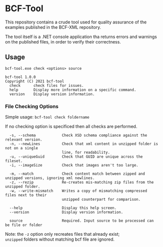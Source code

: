 # BCF-Tool

This repository contains a crude tool used for quality assurance of the
examples published in the BCF-XML repository.

The tool itself is a .NET console application tha returns errors and warnings
on the published files, in order to verify their correctness.

## Usage

```
bcf-tool.exe check <options> source

bcf-tool 1.0.0
Copyright (C) 2021 bcf-tool
  check      check files for issues.
  help       Display more information on a specific command.
  version    Display version information.
```

### File Checking Options

Simple usage: `bcf-tool check foldername`

If no checking option is specificed then all checks are performed.

```
  -s, --schema            Check XSD schema compliance against the relevant version.
  -n, --newLines          Check that xml content in unzipped folder is not on a single
                          line, for readability.
  -u, --uniqueGuid        Check that GUID are unique across the fileset.
  -i, --imageSize         Check that images aren't too large.

  -m, --match             Check content match between zipped and unzipped versions, ignoring xml newlines.
  -z, --rezip             Re-creates mis-matching zip files from the unzipped folder.
  -w, --write-mismatch    Writes a copy of mismatching compressed files next to their 
                          unzipped counterpart for comparison.

  --help                  Display this help screen.
  --version               Display version information.

  source                  Required. Input source to be processed can be file or folder
```

Note: the `-z` option only recreates files that already exist;  
`unzipped` folders without matching bcf file are ignored.